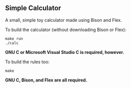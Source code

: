## Simple Calculator

A small, simple toy calculator made using Bison and Flex.

To build the calculator (without downloading Bison or Flex):

```shell
make run
./calc
```

**GNU C or Microsoft Visual Studio C is required, however.**

To build the rules too:

```shell
make
```

**GNU C, Bison, and Flex are all required.**
